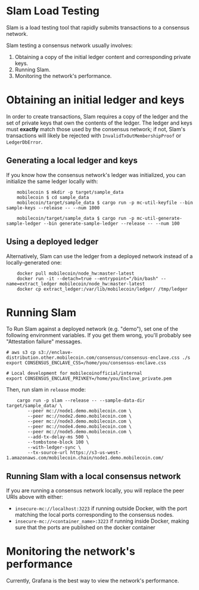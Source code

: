 # Slam Load Testing

Slam is a load testing tool that rapidly submits transactions to a consensus network.

Slam testing a consensus network usually involves:

1. Obtaining a copy of the initial ledger content and corresponding private keys.
1. Running Slam.
1. Monitoring the network's performance.

# Obtaining an initial ledger and keys

In order to create transactions, Slam requires a copy of the ledger and the set of private keys that own the contents of the ledger. The ledger and keys must **exactly** match those used by the consensus network; if not, Slam's transactions will likely be rejected with `InvalidTxOutMembershipProof` or `LedgerDbError`.

## Generating a local ledger and keys
If you know how the consensus network's ledger was initialized, you can initialize the same ledger locally with:

```
    mobilecoin $ mkdir -p target/sample_data
    mobilecoin $ cd sample_data
    mobilecoin/target/sample_data $ cargo run -p mc-util-keyfile --bin sample-keys --release -- --num 1000

    mobilecoin/target/sample_data $ cargo run -p mc-util-generate-sample-ledger --bin generate-sample-ledger --release -- --num 100
```


## Using a deployed ledger
Alternatively, Slam can use the ledger from a deployed network instead of a locally-generated one:

```
    docker pull mobilecoin/node_hw:master-latest
    docker run -it --detach=true --entrypoint="/bin/bash" --name=extract_ledger mobilecoin/node_hw:master-latest
    docker cp extract_ledger:/var/lib/mobilecoin/ledger/ /tmp/ledger
```

# Running Slam

To Run Slam against a deployed network (e.g. "demo"), set one of the following environment variables. If you get them wrong, you'll probably see "Attestation failure" messages.

```
# aws s3 cp s3://enclave-distribution.other.mobilecoin.com/consensus/consensus-enclave.css ./s
export CONSENSUS_ENCLAVE_CSS=/home/you/consensus-enclave.css

# Local development for mobilecoinofficial/internal
export CONSENSUS_ENCLAVE_PRIVKEY=/home/you/Enclave_private.pem
```

Then, run slam in `release` mode:

```
    cargo run -p slam --release -- --sample-data-dir target/sample_data/ \
        --peer mc://node1.demo.mobilecoin.com \
        --peer mc://node2.demo.mobilecoin.com \
        --peer mc://node3.demo.mobilecoin.com \
        --peer mc://node4.demo.mobilecoin.com \
        --peer mc://node5.demo.mobilecoin.com \
        --add-tx-delay-ms 500 \
        --tombstone-block 100 \
        --with-ledger-sync \
        --tx-source-url https://s3-us-west-1.amazonaws.com/mobilecoin.chain/node1.demo.mobilecoin.com/
```

## Running Slam with a local consensus network

If you are running a consensus network locally, you will replace the peer URIs above with either:

* `insecure-mc://localhost:3223` if running outside Docker, with the port matching the local ports corresponding to the consensus nodes.
* `insecure-mc://<container_name>:3223` if running inside Docker, making sure that the ports are published on the docker container

# Monitoring the network's performance

Currently, Grafana is the best way to view the network's performance.
